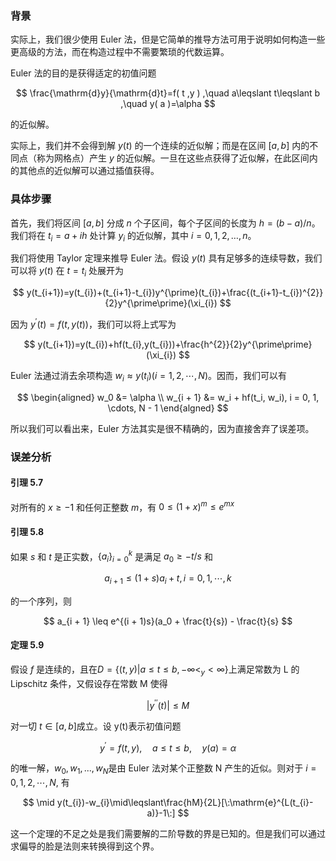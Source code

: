 
### 背景

实际上，我们很少使用 Euler 法，但是它简单的推导方法可用于说明如何构造一些更高级的方法，而在构造过程中不需要繁琐的代数运算。

Euler 法的目的是获得适定的初值问题

$$
\frac{\mathrm{d}y}{\mathrm{d}t}=f( t ,y ) ,\quad a\leqslant t\leqslant b ,\quad y( a )=\alpha 
$$

的近似解。

实际上，我们并不会得到解 $y(t)$ 的一个连续的近似解；而是在区间 $[a, b]$ 内的不同点（称为网格点）产生 $y$ 的近似解。一旦在这些点获得了近似解，在此区间内的其他点的近似解可以通过插值获得。

### 具体步骤

首先，我们将区间 $[a, b]$ 分成 $n$ 个子区间，每个子区间的长度为 $h = (b - a) / n$。我们将在 $t_i = a + i h$ 处计算 $y_i$ 的近似解，其中 $i = 0, 1, 2, \ldots, n$。

我们将使用 Taylor 定理来推导 Euler 法。假设 $y(t)$ 具有足够多的连续导数，我们可以将 $y(t)$ 在 $t = t_i$ 处展开为

$$
y(t_{i+1})=y(t_{i})+(t_{i+1}-t_{i})y^{\prime}(t_{i})+\frac{(t_{i+1}-t_{i})^{2}}{2}y^{\prime\prime}(\xi_{i})
$$

因为 $y^{\prime}(t) = f(t, y(t))$，我们可以将上式写为

$$
y(t_{i+1})=y(t_{i})+hf(t_{i},y(t_{i}))+\frac{h^{2}}{2}y^{\prime\prime}(\xi_{i})
$$

Euler 法通过消去余项构造 $w_{i}\approx y( t_{i} )( i=1,2,\cdots,N)$。因而，我们可以有

$$
\begin{aligned}
w_0 &= \alpha \\
w_{i + 1} &= w_i + hf(t_i, w_i), i = 0, 1, \cdots, N - 1
\end{algned}
$$

所以我们可以看出来，Euler 方法其实是很不精确的，因为直接舍弃了误差项。

### 误差分析

#### 引理 5.7

对所有的 $x \geq -1$ 和任何正整数 $m$，有 $0 \leq (1+x)^{m} \leq e^{mx}$

#### 引理 5.8

如果 $s$ 和 $t$ 是正实数，$\{a_i\}_{i = 0}^{k}$ 是满足 $a_0 \geq -t / s$ 和

$$
a_{i + 1} \leq (1+s)a_i + t, i = 0, 1, \cdots, k
$$

的一个序列，则

$$
a_{i + 1} \leq e^{(i + 1)s}(a_0 + \frac{t}{s}) - \frac{t}{s}
$$

#### 定理 5.9

假设 $f$ 是连续的，且在$D=\{(t,y)|a\leqslant t\leqslant b,-\infty<_y<\infty\}$上满足常数为 L 的 Lipschitz 条件，又假设存在常数 M 使得

$$|y^{\prime\prime}(t)|\leqslant M$$

对一切 $t\in[a,b]$成立。设 y(t)表示初值问题

$$y^{\prime}=f(t,y),\quad a\leqslant t\leqslant b,\quad y(a)=\alpha$$

的唯一解，$w_0,w_1,...,w_N$是由 Euler 法对某个正整数 N 产生的近似。则对于 $i=0,1,2,\cdots,N$, 有

$$
\mid y(t_{i})-w_{i}\mid\leqslant\frac{hM}{2L}[\:\mathrm{e}^{L(t_{i}-a)}-1\:]
$$
 
这一个定理的不足之处是我们需要解的二阶导数的界是已知的。但是我们可以通过求偏导的脸是法则来转换得到这个界。

